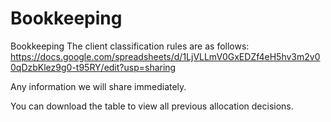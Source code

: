 # Bookkeeping
Bookkeeping
The client classification rules are as follows:
https://docs.google.com/spreadsheets/d/1LjVLLmV0GxEDZf4eH5hv3m2v00qDzbKlez9g0-t95RY/edit?usp=sharing

Any information we will share immediately. 

You can download the table to view all previous allocation decisions.

